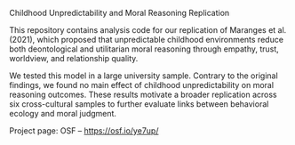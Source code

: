Childhood Unpredictability and Moral Reasoning Replication

This repository contains analysis code for our replication of Maranges et al. (2021), which proposed that unpredictable childhood environments reduce both deontological and utilitarian moral reasoning through empathy, trust, worldview, and relationship quality.

We tested this model in a large university sample. Contrary to the original findings, we found no main effect of childhood unpredictability on moral reasoning outcomes. These results motivate a broader replication across six cross-cultural samples to further evaluate links between behavioral ecology and moral judgment.

Project page: OSF – https://osf.io/ye7up/
